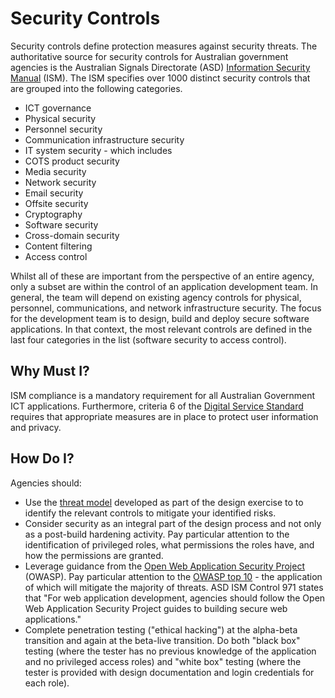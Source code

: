 # Security Controls

Security controls define protection measures against security threats.  The authoritative source for security controls for Australian government agencies is the Australian Signals Directorate (ASD) [Information Security Manual](http://www.asd.gov.au/infosec/ism/) (ISM).  The ISM specifies over 1000 distinct security controls that are grouped into the following categories.
* ICT governance  
* Physical security
* Personnel security
* Communication infrastructure security
* IT system security - which includes
 * COTS product security
 * Media security
 * Network security
 * Email security
 * Offsite security
 * Cryptography
 * Software security
 * Cross-domain security
 * Content filtering
 * Access control

Whilst all of these are important from the perspective of an entire agency, only a subset are within the control of an application development team.  In general, the team will depend on existing agency controls for physical, personnel, communications,  and network infrastructure security.  The focus for the development team is to design, build and deploy secure software applications.   In that context, the most relevant controls are defined in the last four categories in the list (software security to access control).  

## Why Must I?

ISM compliance is a mandatory requirement for all Australian Government ICT applications.  Furthermore, criteria 6 of the [Digital Service Standard](https://www.dto.gov.au/standard) requires that appropriate measures are in place to protect user information and privacy.

## How Do I?

Agencies should:  
* Use the [threat model](threat-modeling.md) developed as part of the design exercise to to identify the relevant controls to mitigate your identified risks.
* Consider security as an integral part of the design process and not only as a post-build hardening activity. Pay particular attention to the identification of privileged roles, what permissions the roles have, and how the permissions are granted.
* Leverage guidance from the [Open Web Application Security Project](https://www.owasp.org/index.php/Main_Page) (OWASP). Pay particular attention to the [OWASP top 10](https://www.owasp.org/index.php/Category:OWASP_Top_Ten_Project) - the application of which will mitigate the majority of threats.  ASD ISM Control 971 states that "For web application development, agencies should follow the Open Web Application Security Project guides to building secure web applications."
* Complete penetration testing ("ethical hacking") at the alpha-beta transition and again at the beta-live transition.  Do both "black box" testing (where the tester has no previous knowledge of the application and no privileged access roles) and "white box" testing (where the tester is provided with design documentation and login credentials for each role).
